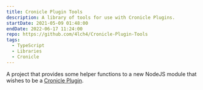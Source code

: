 ```yaml
---
title: Cronicle Plugin Tools
description: A library of tools for use with Cronicle Plugins.
startDate: 2021-05-09 01:48:00
endDate: 2022-06-17 11:24:00
repo: https://github.com/4lch4/Cronicle-Plugin-Tools
tags:
  - TypeScript
  - Libraries
  - Cronicle
---
```


A project that provides some helper functions to a new NodeJS module that wishes to be a [Cronicle Plugin][0].



[0]: https://github.com/jhuckaby/Cronicle#plugins
